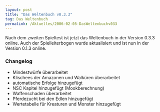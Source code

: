 ```yaml
---
layout: post
title: "Das Weltenbuch v0.3.3"
tag: Das Weltenbuch
permalink: /Aktuelles/2006-02-05-DasWeltenbuchv033
---
```


Nach dem zweiten Spieltest ist jetzt das Weltenbuch in der Version 0.3.3 online. Auch der Spielleiterbogen wurde aktualisiert und ist nun in der Version 0.1.3 online.

### Changelog

- Mindestwürfe überarbeitet
- Klischees der Amazonen und Walküren überarbeitet
- automatische Erfolge hinzugefügt
- NSC Kapitel hinzugefügt (Mookberechnung)
- Waffenschaden überarbeitet
- Pferdezucht bei den Edlen hinzugefügt
- Wertetabelle für Kreaturen und Monster hinzugefügt


